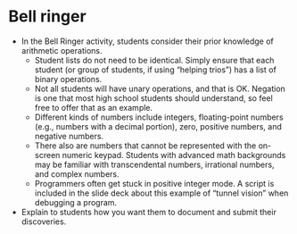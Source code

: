 # Bell ringer

- In the Bell Ringer activity, students consider their prior knowledge of arithmetic operations.
  - Student lists do not need to be identical. Simply ensure that each student (or group of students, if using “helping trios”) has a list of binary operations.
  - Not all students will have unary operations, and that is OK. Negation is one that most high school students should understand, so feel free to offer that as an example.
  - Different kinds of numbers include integers, floating-point numbers (e.g., numbers with a decimal portion), zero, positive numbers, and negative numbers.
  - There also are numbers that cannot be represented with the on-screen numeric keypad. Students with advanced math backgrounds may be familiar with transcendental numbers, irrational numbers, and complex numbers.
  - Programmers often get stuck in positive integer mode. A script is included in the slide deck about this example of “tunnel vision” when debugging a program.
- Explain to students how you want them to document and submit their discoveries.
